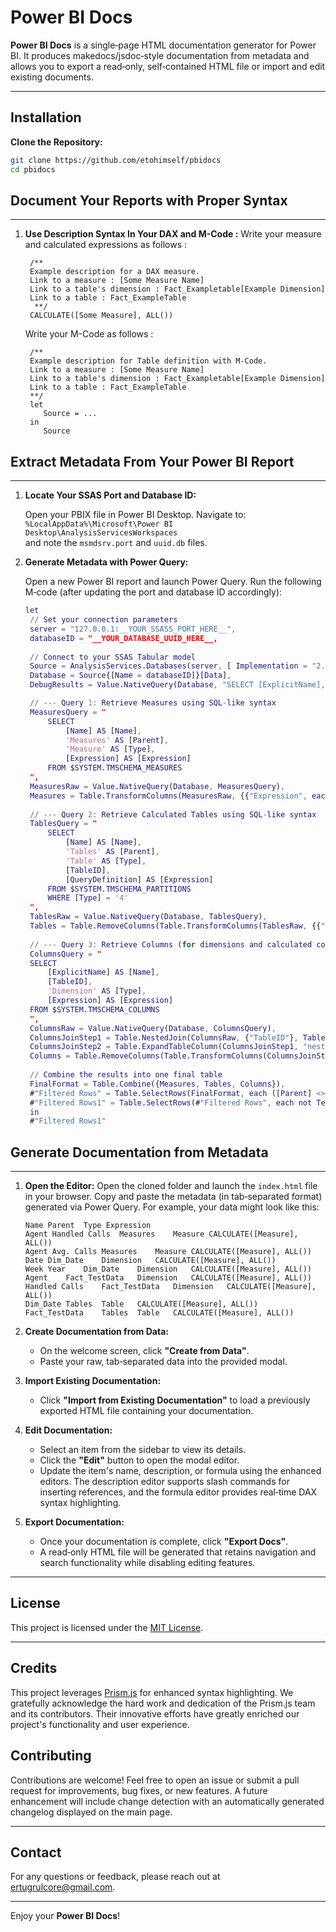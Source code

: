 # Power BI Docs

**Power BI Docs** is a single‐page HTML documentation generator for Power BI. It produces makedocs/jsdoc‑style documentation from metadata and allows you to export a read‐only, self‐contained HTML file or import and edit existing documents.

--- 
## Installation
**Clone the Repository:**

   ```bash
   git clone https://github.com/etohimself/pbidocs
   cd pbidocs
   ```
## Document Your Reports with Proper Syntax
--- 
1. **Use Description Syntax In Your DAX and M-Code :**
    Write your measure and calculated expressions as follows :
    ```dax
     /**
     Example description for a DAX measure. 
     Link to a measure : [Some Measure Name]
     Link to a table's dimension : Fact_Exampletable[Example Dimension]
     Link to a table : Fact_ExampleTable
      **/
     CALCULATE([Some Measure], ALL())
     ```

    Write your M-Code as follows :
    ```dax
     /** 
     Example description for Table definition with M-Code.
     Link to a measure : [Some Measure Name]
     Link to a table's dimension : Fact_Exampletable[Example Dimension]
     Link to a table : Fact_ExampleTable
     **/
     let
        Source = ...
     in 
        Source
     ```

## Extract Metadata From Your Power BI Report
--- 
1. **Locate Your SSAS Port and Database ID:**

   Open your PBIX file in Power BI Desktop. Navigate to:  
   `%LocalAppData%\Microsoft\Power BI Desktop\AnalysisServicesWorkspaces`  
   and note the `msmdsrv.port` and `uuid.db` files.

2. **Generate Metadata with Power Query:**

   Open a new Power BI report and launch Power Query. Run the following M‑code (after updating the port and database ID accordingly):

   ```m
   let
    // Set your connection parameters
    server = "127.0.0.1:__YOUR_SSASS_PORT_HERE__",
    databaseID = "__YOUR_DATABASE_UUID_HERE__,
    
    // Connect to your SSAS Tabular model
    Source = AnalysisServices.Databases(server, [ Implementation = "2.0", TypedMeasureColumns = true ]),
    Database = Source{[Name = databaseID]}[Data],    
    DebugResults = Value.NativeQuery(Database, "SELECT [ExplicitName], [TableID] FROM $SYSTEM.TMSCHEMA_COLUMNS"),

    // --- Query 1: Retrieve Measures using SQL-like syntax
    MeasuresQuery = "
        SELECT 
            [Name] AS [Name],
            'Measures' AS [Parent],
            'Measure' AS [Type],
            [Expression] AS [Expression]
        FROM $SYSTEM.TMSCHEMA_MEASURES
    ",
    MeasuresRaw = Value.NativeQuery(Database, MeasuresQuery),
    Measures = Table.TransformColumns(MeasuresRaw, {{"Expression", each if _ = null then "" else _}}),
    
    // --- Query 2: Retrieve Calculated Tables using SQL-like syntax
    TablesQuery = "
        SELECT 
            [Name] AS [Name],
            'Tables' AS [Parent],
            'Table' AS [Type],
            [TableID],
            [QueryDefinition] AS [Expression]
        FROM $SYSTEM.TMSCHEMA_PARTITIONS
        WHERE [Type] = '4'
    ",
    TablesRaw = Value.NativeQuery(Database, TablesQuery),
    Tables = Table.RemoveColumns(Table.TransformColumns(TablesRaw, {{"Expression", each if _ = null then "" else _}}), {"TableID"}),
    
    // --- Query 3: Retrieve Columns (for dimensions and calculated columns) using SQL-like syntax
    ColumnsQuery = "
    SELECT 
        [ExplicitName] AS [Name],
        [TableID],
        'Dimension' AS [Type],
        [Expression] AS [Expression]
    FROM $SYSTEM.TMSCHEMA_COLUMNS
    ",
    ColumnsRaw = Value.NativeQuery(Database, ColumnsQuery),
    ColumnsJoinStep1 = Table.NestedJoin(ColumnsRaw, {"TableID"}, TablesRaw, {"TableID"}, "nestedTableData", JoinKind.LeftOuter),
    ColumnsJoinStep2 = Table.ExpandTableColumn(ColumnsJoinStep1, "nestedTableData", {"Name"}, {"Parent"} ),
    Columns = Table.RemoveColumns(Table.TransformColumns(ColumnsJoinStep2, {{"Expression", each if _ = null then "" else _}}), {"TableID"}),
    
    // Combine the results into one final table
    FinalFormat = Table.Combine({Measures, Tables, Columns}),
    #"Filtered Rows" = Table.SelectRows(FinalFormat, each ([Parent] <> null)),
    #"Filtered Rows1" = Table.SelectRows(#"Filtered Rows", each not Text.Contains([Name], "RowNumber-")) 
    in
    #"Filtered Rows1"
   ```
## Generate Documentation from Metadata
--- 
1. **Open the Editor:**
   Open the cloned folder and launch the `index.html` file in your browser. Copy and paste the metadata (in tab‑separated format) generated via Power Query. For example, your data might look like this:

   ```tsv
   Name	Parent	Type Expression
   Agent Handled Calls	Measures	Measure	CALCULATE([Measure], ALL())
   Agent Avg. Calls	Measures	Measure	CALCULATE([Measure], ALL())
   Date	Dim_Date	Dimension	CALCULATE([Measure], ALL())
   Week Year	Dim_Date	Dimension	CALCULATE([Measure], ALL())
   Agent	Fact_TestData	Dimension	CALCULATE([Measure], ALL())
   Handled Calls	Fact_TestData	Dimension	CALCULATE([Measure], ALL())
   Dim_Date	Tables	Table	CALCULATE([Measure], ALL())
   Fact_TestData	Tables	Table	CALCULATE([Measure], ALL())
   ```

2. **Create Documentation from Data:**

   - On the welcome screen, click **"Create from Data"**.
   - Paste your raw, tab‑separated data into the provided modal.

3. **Import Existing Documentation:**

   - Click **"Import from Existing Documentation"** to load a previously exported HTML file containing your documentation.

4. **Edit Documentation:**

   - Select an item from the sidebar to view its details.
   - Click the **"Edit"** button to open the modal editor.
   - Update the item's name, description, or formula using the enhanced editors. The description editor supports slash commands for inserting references, and the formula editor provides real‐time DAX syntax highlighting.

5. **Export Documentation:**

   - Once your documentation is complete, click **"Export Docs"**.
   - A read‐only HTML file will be generated that retains navigation and search functionality while disabling editing features.

--- 

## License

This project is licensed under the [MIT License](LICENSE).

--- 

## Credits

This project leverages [Prism.js](https://prismjs.com/) for enhanced syntax highlighting. We gratefully acknowledge the hard work and dedication of the Prism.js team and its contributors. Their innovative efforts have greatly enriched our project's functionality and user experience.


## Contributing

Contributions are welcome! Feel free to open an issue or submit a pull request for improvements, bug fixes, or new features. A future enhancement will include change detection with an automatically generated changelog displayed on the main page.

--- 

## Contact

For any questions or feedback, please reach out at [ertugrulcore@gmail.com](mailto:ertugrulcore@gmail.com).

--- 

Enjoy your **Power BI Docs**!
